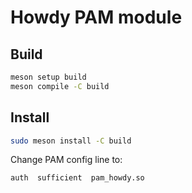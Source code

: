 # Howdy PAM module

## Build

```sh
meson setup build
meson compile -C build
```

## Install

```sh
sudo meson install -C build
```

Change PAM config line to:

```pam
auth  sufficient  pam_howdy.so
```

